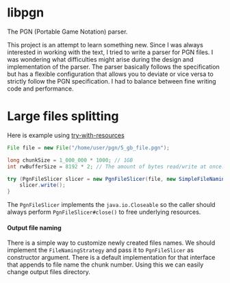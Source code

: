 # libpgn
The PGN (Portable Game Notation) parser.

This project is an attempt to learn something new. Since I was always interested in working with the text, I tried to write a parser for PGN files. I was wondering what difficulties might arise during the design and implementation of the parser.
The parser basically follows the specification but has a flexible configuration that allows you to deviate or vice versa to strictly follow the PGN specification.  I had to balance between fine writing code and performance.


# Large files splitting

Here is example using [try-with-resources](https://docs.oracle.com/javase/7/docs/technotes/guides/language/try-with-resources.html)

```java
File file = new File("/home/user/pgn/5_gb_file.pgn");

long chunkSize = 1_000_000 * 1000; // 1GB
int rwBufferSize = 8192 * 2; // The amount of bytes read/write at once.

try (PgnFileSlicer slicer = new PgnFileSlicer(file, new SimpleFileNamingStrategy(), rwBufferSize, chunkSize)) {
    slicer.write();    
}
```

The `PgnFileSlicer` implements the `java.io.Closeable` so the caller should always perform `PgnFileSlicer#close()` to free underlying resources.

#### Output file naming

There is a simple way to customize newly created files names. We should implement the `FileNamingStrategy` and pass it to `PgnFileSlicer` as constructor argument.
There is a default implementation for that interface that appends to file name the chunk number. Using this we can easily change output files directory.